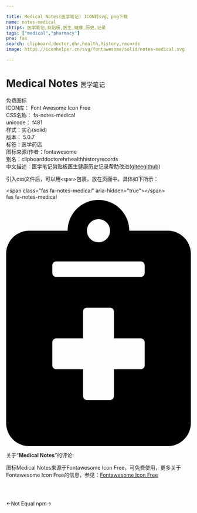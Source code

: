 ```yaml
---

title: Medical Notes(医学笔记) ICON转svg、png下载
name: notes-medical
zhTips: 医学笔记,剪贴板,医生,健康,历史,记录
tags: ["medical","pharmacy"]
pre: fas
search: clipboard,doctor,ehr,health,history,records
image: https://iconhelper.cn/svg/fontawesome/solid/notes-medical.svg

---
```


# Medical Notes  <small style="font-size: 60%;font-weight: 100">医学笔记</small>


<div class="detail-page">
<p>
<span><span class="badge-success badge">免费图标</span> </span>
<br/>
<span>
ICON库：
<span class="badge-secondary badge">Font Awesome Icon Free</span> 
</span>
<br/>
<span>
CSS名称：
<span class="badge-secondary badge">fa-notes-medical</span> 
</span>
<br/>
<span>
unicode：
<span class="badge-secondary badge">f481</span> 
<copy-btn content='f481' btn-title=""></copy-btn>
<copy-btn :content='String.fromCodePoint(parseInt("f481", 16))' btn-title="复制U"></copy-btn>
</span><br/><span>样式：<span class="badge-light badge">实心(solid)</span></span>
<br/>
<span>
版本：
<span class="badge-secondary badge">5.0.7</span> 
</span><br/><span>标签：<span class="badge-light badge"><router-link to="/tags/medical.html">医学</router-link></span><span class="badge-light badge"><router-link to="/tags/pharmacy.html">药店</router-link></span></span>
<br/>
<span>图标来源/作者：<span class="badge-light badge">fontawesome</span></span> 
<br/>
<span>别名：<span class="badge-light badge">clipboard</span><span class="badge-light badge">doctor</span><span class="badge-light badge">ehr</span><span class="badge-light badge">health</span><span class="badge-light badge">history</span><span class="badge-light badge">records</span></span><br/><span class="zh-detail">中文描述：<span class="badge-primary badge">医学笔记</span><span class="badge-primary badge">剪贴板</span><span class="badge-primary badge">医生</span><span class="badge-primary badge">健康</span><span class="badge-primary badge">历史</span><span class="badge-primary badge">记录</span><span class="help-link"><span>帮助改进</span>(<a href="https://gitee.com/liuwave/icon-helper/edit/master/json/fontawesome/solid/notes-medical.json" target="_blank" rel="noopener noreferrer">gitee</a><a href="https://github.com/liuwave/icon-helper/edit/master/json/fontawesome/solid/notes-medical.json" target="_blank" rel="noopener noreferrer">github</a></span>)</span><br/>
</p>
</div>
<div class="alert alert-dark">
  <i class="fas fa-notes-medical fa-xs"></i>
  <i class="fas fa-notes-medical fa-sm"></i>
  <i class="fas fa-notes-medical fa-lg"></i>
  <i class="fas fa-notes-medical fa-2x"></i>
  <i class="fas fa-notes-medical fa-3x"></i>
  <i class="fas fa-notes-medical fa-5x"></i>
  <i class="fas fa-notes-medical fa-7x"></i>
</div>
<div>
  <p>引入css文件后，可以用<code>&lt;span&gt;</code>包裹，放在页面中。具体如下所示：    
  </p>
  <div class="alert alert-primary" style="font-size: 14px">
    &lt;span class="fas fa-notes-medical" aria-hidden="true"&gt;&lt;/span&gt;
    <copy-btn content='<span class="fas fa-notes-medical" aria-hidden="true"></span>'></copy-btn>
  </div>
  <div class="alert alert-secondary">
    <i class="fas fa-notes-medical"
    style="font-size: 24px"
    aria-hidden="true"></i> fas fa-notes-medical
    <copy-btn content="fas fa-notes-medical" btn-title="复制图标名称"></copy-btn>
  </div>
</div>
<div id="svg" class="svg-wrap">
<svg xmlns="http://www.w3.org/2000/svg" viewBox="0 0 384 512"><path d="M336 64h-80c0-35.3-28.7-64-64-64s-64 28.7-64 64H48C21.5 64 0 85.5 0 112v352c0 26.5 21.5 48 48 48h288c26.5 0 48-21.5 48-48V112c0-26.5-21.5-48-48-48zM192 40c13.3 0 24 10.7 24 24s-10.7 24-24 24-24-10.7-24-24 10.7-24 24-24zm96 304c0 4.4-3.6 8-8 8h-56v56c0 4.4-3.6 8-8 8h-48c-4.4 0-8-3.6-8-8v-56h-56c-4.4 0-8-3.6-8-8v-48c0-4.4 3.6-8 8-8h56v-56c0-4.4 3.6-8 8-8h48c4.4 0 8 3.6 8 8v56h56c4.4 0 8 3.6 8 8v48zm0-192c0 4.4-3.6 8-8 8H104c-4.4 0-8-3.6-8-8v-16c0-4.4 3.6-8 8-8h176c4.4 0 8 3.6 8 8v16z"/></svg>
</div>
<detail full-name='fa-notes-medical'></detail>
<div class="icon-detail__container">
<p>关于“<b>Medical Notes</b>”的评论:</p>
</div>
<Vssue title="关于“Medical Notes”的评论" />    
<div><p>图标Medical Notes来源于Fontawesome Icon Free，可免费使用，更多关于  Fontawesome Icon Free的信息，参见：<a target="_blank" href="https://iconhelper.cn/fontawesome.html">Fontawesome Icon Free</a>
</p></div>

<div style="padding:2rem 0 " class="page-nav"><p class="inner"><span class="prev">←<router-link to="/icon/solid/not-equal.html">Not Equal</router-link></span> <span class="next"><router-link to="/icon/brands/npm.html">npm</router-link>→</span></p></div>
